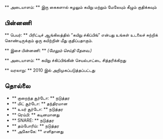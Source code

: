 ** அடையாளம்: ** இரு கைகளால் சுழலும் கயிறு மற்றும் மேலேயும் கீழும் குதிக்கவும்

## பின்னணி

** பெயர்: ** பிரிட்டிச் ஆங்கிலத்தில் “கயிறு ச்கிப்பிங்” என்பது உங்கள் உடலைச்
சுற்றிக் கொண்டிருக்கும் ஒரு கயிற்றின் மீது குதிப்பதாகும்.

** இசை பின்னணி: ** *(மேலும் செய்தி தேவை.)*

** அடையாளம்: ** கயிறு ச்கிப்பிங்கின் செயல்பாட்டை சித்தரிக்கிறது

** வரலாறு: ** 2010 இல் அறிமுகப்படுத்தப்பட்டது

## தொல்லை

* ** குறைந்த சூர்டோ: ** நடுத்தர
* ** மிட் சூர்டோ: ** தந்திரமான
* ** உயர் சூர்டோ: ** நடுத்தர
* ** ரெய்பி: ** கடினமானது
* ** SNARE: ** நடுத்தர
* ** தம்போரிம்: ** நடுத்தர
* ** அகோகே: ** எளிதானது
